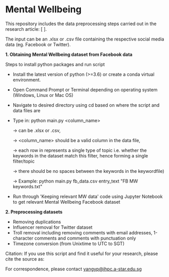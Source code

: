 # Mental Wellbeing

This repository includes the data preprocessing steps carried out in the research article: [ ].

The input can be an .xlsx or .csv file containing the respective social media data (eg. Facebook or Twitter). 

**1. Obtaining Mental Wellbeing dataset from Facebook data**

Steps to install python packages and run script

- Install the latest version of python (>=3.6) or create a conda virtual environment.

- Open Command Prompt or Terminal depending on operating system (Windows, Linux or Mac OS)

- Navigate to desired directory using cd based on where the script and data files are

- Type in: python main.py <datafile> <column_name> <keywordfile>
	
	-> <datafile> can be .xlsx or .csv, 
	
	-> <column_name> should be a valid column in the data file,
	
	-> each row in <keywordfile> represents a single type of topic i.e. whether the keywords in the dataset match this filter, hence forming a single filter/topic
	
	-> there should be no spaces between the keywords in the keywordfile)

	-> Example: python main.py fb_data.csv entry_text "FB MW keywords.txt"
- Run through 'Keeping relevant MW data' code using Jupyter Notebook to get relevant Mental Wellbeing Facebook dataset<br />


**2. Preprocessing datasets**
- Removing duplications
- Influencer removal for Twitter dataset
- Troll removal including removing comments with email addresses, 1-character comments and comments with punctuation only
- Timezone conversion (from Unixtime to UTC to SGT)<br /> 
	
Citation:
If you use this script and find it useful for your research, please cite the source as: 

For correspondence, please contact yangyp@ihpc.a-star.edu.sg<br />

